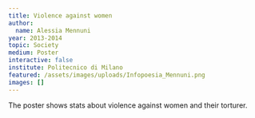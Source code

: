 ```yaml
---
title: Violence against women
author:
  name: Alessia Mennuni
year: 2013-2014
topic: Society
medium: Poster
interactive: false
institute: Politecnico di Milano
featured: /assets/images/uploads/Infopoesia_Mennuni.png
images: []
---
```

The poster shows stats about violence against women and their torturer.

